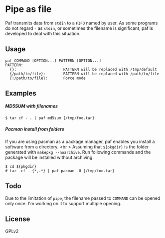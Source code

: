 Pipe as file
===
Paf transmits data from `stdin` to a `FIFO` named by user.
As some programs do not regard `-` as `stdin`, or sometimes the filename is
significant, paf is developed to deal with this situation.

Usage
---
```
paf COMMAND [OPTION...] PATTERN [OPTION...]
PATTERN:
  {}:                     PATTERN will be replaced with /tmp/default
  {/path/to/file}:        PATTERN will be replaced with /path/to/file
  {!/path/to/file}:       Force mode
```

Examples
---

##### MD5SUM with filenames
```console
$ tar cf - . | paf md5sum {/tmp/foo.tar}
```
##### Pacman install from folders
If you are using pacman as a package manager, paf enables you install a software
from a directory.
<br \>
Assuming that `${pkgdir}` is the folder generated with `makepkg --noarchive`. Run
following commands and the package will be installed without archiving.
```console
$ cd ${pkgdir}
# tar -cf - {*,.*} | paf pacman -U {/tmp/foo.tar}
```

Todo
---
Due to the limitation of `pipe`, the filename passed to `COMMAND` can be opened
only once. I'm working on it to support multiple opening.

License
---
GPLv2
